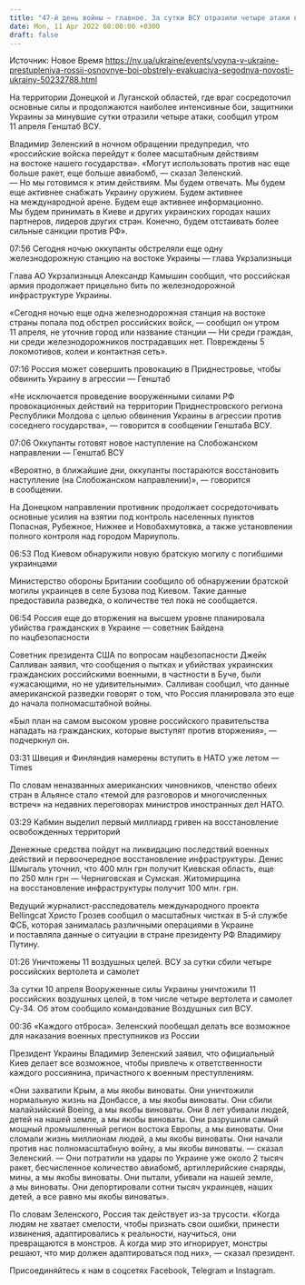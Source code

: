 ```yaml
---
title: "47-й день войны — главное. За сутки ВСУ отразили четыре атаки в зоне ООС, ночью оккупанты обстреляли железнодорожную станцию на востоке"
date: Mon, 11 Apr 2022 08:00:00 +0300
draft: false
---
```

Источник: Новое Время https://nv.ua/ukraine/events/voyna-v-ukraine-prestupleniya-rossii-osnovnye-boi-obstrely-evakuaciya-segodnya-novosti-ukrainy-50232788.html


На территории Донецкой и Луганской областей, где враг сосредоточил основные силы и продолжаются наиболее интенсивные бои, защитники Украины за минувшие сутки отразили четыре атаки, сообщил утром 11 апреля Генштаб ВСУ.

 Владимир Зеленский в ночном обращении предупредил, что «российские войска перейдут к более масштабным действиям на востоке нашего государства». «Могут использовать против нас еще больше ракет, еще больше авиабомб, — сказал Зеленский. — Но мы готовимся к этим действиям. Мы будем отвечать. Мы будем еще активнее снабжать Украину оружием. Будем активнее на международной арене. Будем еще активнее информационно. Мы будем принимать в Киеве и других украинских городах наших партнеров, лидеров других стран. Конечно, будем отстаивать более сильные санкции против РФ».



07:56 Сегодня ночью оккупанты обстреляли еще одну железнодорожную станцию на востоке Украины — глава Укрзализныци

Глава АО Укрзализныця Александр Камышин сообщил, что российская армия продолжает прицельно бить по железнодорожной инфраструктуре Украины.



«Сегодня ночью еще одна железнодорожная станция на востоке страны попала под обстрел российских войск, — сообщил он утром 11 апреля, не уточнив город или название станции — Ни среди граждан, ни среди железнодорожников пострадавших нет. Повреждены 5 локомотивов, колеи и контактная сеть».

07:16 Россия может совершить провокацию в Приднестровье, чтобы обвинить Украину в агрессии — Генштаб

«Не исключается проведение вооруженными силами РФ провокационных действий на территории Приднестровского региона Республики Молдова с целью обвинения Украины в агрессии против соседнего государства», — говорится в сообщении Генштаба ВСУ.

07:06 Оккупанты готовят новое наступление на Слобожанском направлении — Генштаб ВСУ

 «Вероятно, в ближайшие дни, оккупанты постараются восстановить наступление (на Слобожанском направлении)», — говорится в сообщении.

 На Донецком направлении противник продолжает сосредоточивать основные усилия на взятии под контроль населенных пунктов Попасная, Рубежное, Нижнее и Новобахмутовка, а также установлении полного контроля над городом Мариуполь.

 06:53 Под Киевом обнаружили новую братскую могилу с погибшими украинцами

 Министерство обороны Британии сообщило об обнаружении братской могилы украинцев в селе Бузова под Киевом. Такие данные предоставила разведка, о количестве тел пока не сообщается.

 06:54 Россия еще до вторжения на высшем уровне планировала убийства гражданских в Украине — советник Байдена по нацбезопасности

 Советник президента США по вопросам нацбезопасности Джейк Салливан заявил, что сообщения о пытках и убийствах украинских гражданских российскими военными, в частности в Буче, были «ужасающими, но не удивительными». Салливан сообщил, что данные американской разведки говорят о том, что Россия планировала это еще до начала полномасштабной войны.

 «Был план на самом высоком уровне российского правительства нападать на гражданских, которые выступят против вторжения», — подчеркнул он.

 03:31 Швеция и Финляндия намерены вступить в НАТО уже летом — Times

 По словам неназванных американских чиновников, членство обеих стран в Альянсе стало «темой для разговоров и многочисленных встреч» на недавних переговорах министров иностранных дел НАТО.

 03:29 Кабмин выделил первый миллиард гривен на восстановление освобожденных территорий

 Денежные средства пойдут на ликвидацию последствий военных действий и первоочередное восстановление инфраструктуры. Денис Шмыгаль уточнил, что 400 млн грн получит Киевская область, еще по 250 млн грн — Черниговская и Сумская. Житомирщина на восстановление инфраструктуры получит 100 млн. грн.

 Ведущий журналист-расследователь международного проекта Bellingcat Христо Грозев сообщил о масштабных чистках в 5-й службе ФСБ, которая занималась различными операциями в Украине и поставляла данные о ситуации в стране президенту РФ Владимиру Путину.

 01:26 Уничтожены 11 воздушных целей. ВСУ за сутки сбили четыре российских вертолета и самолет

 За сутки 10 апреля Вооруженные силы Украины уничтожили 11 российских воздушных целей, в том числе четыре вертолета и самолет Су-34. Об этом сообщило командование Воздушных сил ВСУ.

 00:36 «Каждого отброса». Зеленский пообещал делать все возможное для наказания военных преступников из России

 Президент Украины Владимир Зеленский заявил, что официальный Киев делает все возможное, чтобы привлечь к ответственности каждого россиянина, причастного к военным преступлениям.

 «Они захватили Крым, а мы якобы виноваты. Они уничтожили нормальную жизнь на Донбассе, а мы якобы виноваты. Они сбили малайзийский Boeing, а мы якобы виноваты. Они 8 лет убивали людей, детей на нашей земле, а мы якобы виноваты. Они разрушили самый мощный промышленный регион востока Европы, а мы виноваты. Они сломали жизнь миллионам людей, а мы якобы виноваты. Они начали против нас полномасштабную войну, а мы якобы виноваты. — сказал Зеленский. — Они потратили на удары по Украине уже около 2 тысяч ракет, бесчисленное количество авиабомб, артиллерийские снаряды, мины, а мы якобы виноваты. Они пытали, убивали на нашей земле, а мы виноваты. Они депортировали сотни тысяч украинцев, наших детей, а все равно мы якобы виноваты».

 По словам Зеленского, Россия так действует из-за трусости. «Когда людям не хватает смелости, чтобы признать свои ошибки, принести извинения, адаптировались к реальности, научиться, они превращаются в монстров. А когда мир это игнорирует, монстры решают, что мир должен адаптироваться под них», — сказал президент.

Присоединяйтесь к нам в соцсетях Facebook, Telegram и Instagram.
